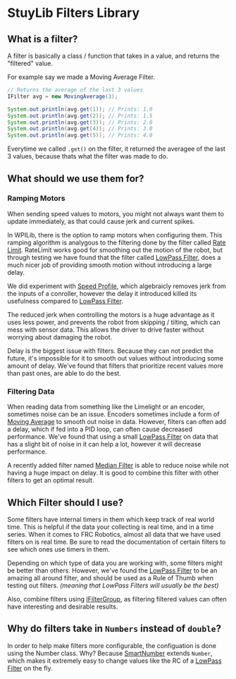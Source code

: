 # StuyLib Filters Library

## What is a filter?

A filter is basically a class / function that takes in a value, and returns the "filtered" value. 

For example say we made a Moving Average Filter.

```java
// Returns the average of the last 3 values
IFilter avg = new MovingAverage(3); 

System.out.println(avg.get(1)); // Prints: 1.0
System.out.println(avg.get(2)); // Prints: 1.5
System.out.println(avg.get(3)); // Prints: 2.0
System.out.println(avg.get(4)); // Prints: 3.0
System.out.println(avg.get(5)); // Prints: 4.0
```

Everytime we called `.get()` on the filter, it returned the averagee of the last 3 values, because thats what the filter was made to do.

## What should we use them for?

### Ramping Motors

When sending speed values to motors, you might not always want them to update immediately, as that could cause jerk and current spikes.

In WPILib, there is the option to ramp motors when configuring them. This ramping algorithm is analygous to the filtering done by the filter called [Rate Limit](https://github.com/StuyPulse/StuyLib/blob/main/src/com/stuypulse/stuylib/streams/filters/RateLimit.java). RateLimit works good for smoothing out the motion of the robot, but through testing we have found that the filter called [LowPass Filter](https://github.com/StuyPulse/StuyLib/blob/main/src/com/stuypulse/stuylib/streams/filters/LowPassFilter.java), does a much nicer job of providing smooth motion without introducing a large delay.

We did experiment with [Speed Profile](https://github.com/StuyPulse/StuyLib/blob/main/src/com/stuypulse/stuylib/streams/filters/SpeedProfile.java), which algebraicly removes jerk from the inputs of a conroller, however the delay it introduced killed its usefulness compared to [LowPass Filter](https://github.com/StuyPulse/StuyLib/blob/main/src/com/stuypulse/stuylib/streams/filters/LowPassFilter.java).

The reduced jerk when controlling the motors is a huge advantage as it uses less power, and prevents the robot from skipping / tilting, which can mess with sensor data. This allows the driver to drive faster without worrying about damaging the robot.

Delay is the biggest issue with filters. Because they can not predict the future, it's impossible for it to smooth out values without introducing some amount of delay. We've found that filters that prioritize recent values more than past ones, are able to do the best.

### Filtering Data

When reading data from something like the Limelight or an encoder, sometimes noise can be an issue. Encoders sometimes include a form of [Moving Average](https://github.com/StuyPulse/StuyLib/blob/main/src/com/stuypulse/stuylib/streams/filters/MovingAverage.java) to smooth out noise in data. However, filters can often add a delay, which if fed into a PID loop, can often cause decreased performance. We've found that using a small [LowPass Filter](https://github.com/StuyPulse/StuyLib/blob/main/src/com/stuypulse/stuylib/streams/filters/LowPassFilter.java) on data that has a slight bit of noise in it can help a lot, however it will decrease performance.

A recently added filter named [Median Filter](https://github.com/StuyPulse/StuyLib/blob/main/src/com/stuypulse/stuylib/streams/filters/MedianFilter.java) is able to reduce noise while not having a huge impact on delay. It is good to combine this filter with other filters to get an optimal result.

## Which Filter should I use?

Some filters have internal timers in them which keep track of real world time. This is helpful if the data your collecting is real time, and in a time series. When it comes to FRC Robotics, almost all data that we have used filters on is real time. Be sure to read the documentation of certain filters to see which ones use timers in them. 

Depending on which type of data you are working with, some filters might be better than others. However, we've found the [LowPass Filter](https://github.com/StuyPulse/StuyLib/blob/main/src/com/stuypulse/stuylib/streams/filters/LowPassFilter.java) to be an amazing all around filter, and should be used as a Rule of Thumb when testing out filters. *(meaning that LowPass Filters will usually be the best)*

Also, combine filters using [IFilterGroup](https://github.com/StuyPulse/StuyLib/blob/main/src/com/stuypulse/stuylib/streams/filters/IFilterGroup.java), as filtering filtered values can often have interesting and desirable results. 

## Why do filters take in `Numbers` instead of `double`?

In order to help make filters more configurable, the configuation is done using the Number class. Why? Because [SmartNumber](https://github.com/StuyPulse/StuyLib/blob/main/src/com/stuypulse/stuylib/network/SmartNumber.java) extends `Number`, which makes it extremely easy to change values like the RC of a [LowPass Filter](https://github.com/StuyPulse/StuyLib/blob/main/src/com/stuypulse/stuylib/streams/filters/LowPassFilter.java) on the fly.
